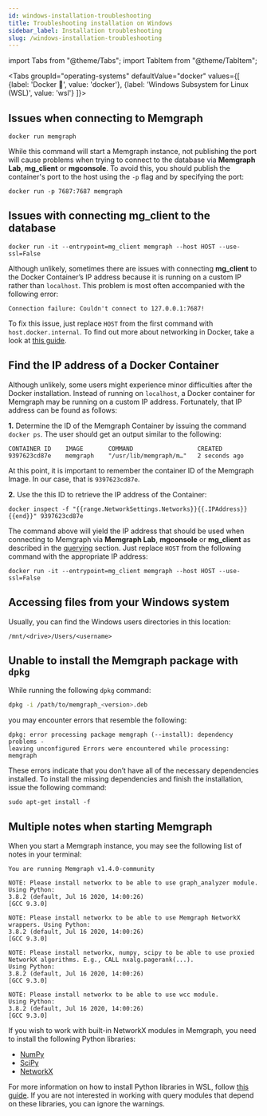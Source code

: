 ```yaml
---
id: windows-installation-troubleshooting
title: Troubleshooting installation on Windows
sidebar_label: Installation troubleshooting
slug: /windows-installation-troubleshooting
---
```


import Tabs from "@theme/Tabs";
import TabItem from "@theme/TabItem";

<Tabs
  groupId="operating-systems"
  defaultValue="docker"
  values={[
    {label: 'Docker 🐳', value: 'docker'},
    {label: 'Windows Subsystem for Linux (WSL)', value: 'wsl'}
  ]}>
  <TabItem value="docker">

## Issues when connecting to Memgraph

```console 
docker run memgraph 
```

While this command will start a Memgraph instance, not publishing the port will
cause problems when trying to connect to the database via **Memgraph Lab**,
**mg_client** or **mgconsole**. To avoid this, you should publish the
container's port to the host using the `-p` flag and by specifying the port:

```console 
docker run -p 7687:7687 memgraph 
```

## Issues with connecting **mg_client** to the database

```console 
docker run -it --entrypoint=mg_client memgraph --host HOST --use-ssl=False 
```

Although unlikely, sometimes there are issues with connecting **mg_client** to
the Docker Container’s IP address because it is running on a custom IP rather
than `localhost`. This problem is most often accompanied with the following
error:

```console 
Connection failure: Couldn't connect to 127.0.0.1:7687! 
```

To fix this issue, just replace `HOST` from the first command with
`host.docker.internal`. To find out more about networking in Docker, take a
look at [this guide](https://docs.docker.com/docker-for-windows/networking/).

## Find the IP address of a Docker Container

Although unlikely, some users might experience minor difficulties after the
Docker installation. Instead of running on `localhost`, a Docker container for
Memgraph may be running on a custom IP address. Fortunately, that IP address can
be found as follows:

**1.** Determine the ID of the Memgraph Container by issuing the
command `docker ps`. The user should get an output similar to the following:

```console 
CONTAINER ID    IMAGE       COMMAND                  CREATED
9397623cd87e    memgraph    "/usr/lib/memgraph/m…"   2 seconds ago 
```

At this point, it is important to remember the container ID of the Memgraph
Image. In our case, that is `9397623cd87e`.

**2.** Use the this ID to retrieve the IP address of the Container:

```console 
docker inspect -f "{{range.NetworkSettings.Networks}}{{.IPAddress}}{{end}}" 9397623cd87e 
```

The command above will yield the IP address that should be used when connecting
to Memgraph via **Memgraph Lab**, **mgconsole** or **mg_client** as described in
the [querying](/getting-started/querying/querying.md) section. Just replace
`HOST` from the following command with the appropriate IP address: 

```console 
docker run -it --entrypoint=mg_client memgraph --host HOST --use-ssl=False 
```

  </TabItem>
  <TabItem value="wsl">

## Accessing files from your Windows system

Usually, you can find the Windows users directories in this location:

```console
/mnt/<drive>/Users/<username>
```

## Unable to install the Memgraph package with `dpkg`

While running the following `dpkg` command:

```bash
dpkg -i /path/to/memgraph_<version>.deb
```

you may encounter errors that resemble the following:

```console
dpkg: error processing package memgraph (--install): dependency problems -
leaving unconfigured Errors were encountered while processing: memgraph
```

These errors indicate that you don’t have all of the necessary dependencies
installed. To install the missing dependencies and finish the installation,
issue the following command:

```console
sudo apt-get install -f
```

## Multiple notes when starting Memgraph

When you start a Memgraph instance, you may see the following list of notes in
your terminal:

```console
You are running Memgraph v1.4.0-community

NOTE: Please install networkx to be able to use graph_analyzer module. Using Python:
3.8.2 (default, Jul 16 2020, 14:00:26)
[GCC 9.3.0]

NOTE: Please install networkx to be able to use Memgraph NetworkX wrappers. Using Python:
3.8.2 (default, Jul 16 2020, 14:00:26)
[GCC 9.3.0]

NOTE: Please install networkx, numpy, scipy to be able to use proxied NetworkX algorithms. E.g., CALL nxalg.pagerank(...).
Using Python:
3.8.2 (default, Jul 16 2020, 14:00:26)
[GCC 9.3.0]

NOTE: Please install networkx to be able to use wcc module.
Using Python:
3.8.2 (default, Jul 16 2020, 14:00:26)
[GCC 9.3.0]
```

If you wish to work with built-in NetworkX modules in Memgraph, you need to
install the following Python libraries: 
* [NumPy](https://numpy.org/)
* [SciPy](https://www.scipy.org/) 
* [NetworkX](https://networkx.org/)

For more information on how to install Python libraries in WSL, follow [this
guide](https://docs.microsoft.com/en-us/windows/python/web-frameworks#install-python-pip-and-venv).
If you are not interested in working with query modules that depend on these
libraries, you can ignore the warnings.

  </TabItem>
</Tabs>
